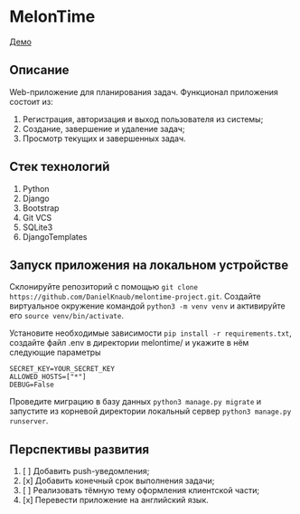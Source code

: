 # MelonTime

[Демо](https://knaubdev.pythonanywhere.com/)

## Описание

Web-приложение для планирования задач.
Функционал приложения состоит из:
1. Регистрация, авторизация и выход пользователя из системы;
2. Создание, завершение и удаление задач;
3. Просмотр текущих и завершенных задач.

## Cтек технологий
1. Python
2. Django
3. Bootstrap
4. Git VCS
5. SQLite3
6. DjangoTemplates

## Запуск приложения на локальном устройстве
Склонируйте репозиторий с помощью ```git clone https://github.com/DanielKnaub/melontime-project.git```.
Создайте виртуальное окружение командой ```python3 -m venv venv``` и активируйте его ```source venv/bin/activate```.

Установите необходимые зависимости ```pip install -r requirements.txt```, создайте файл .env  в директории melontime/ и укажите в нём следующие параметры 
```commandline
SECRET_KEY=YOUR_SECRET_KEY
ALLOWED_HOSTS=["*"]
DEBUG=False
```
Проведите миграцию в базу данных ```python3 manage.py migrate```
и запустите из корневой директории локальный сервер ```python3 manage.py runserver```.

## Перспективы развития
1. [ ] Добавить push-уведомления;
2. [x] Добавить конечный срок выполнения задачи;
3. [ ] Реализовать тёмную тему оформления клиентской части;
4. [x] Перевести приложение на английский язык.
